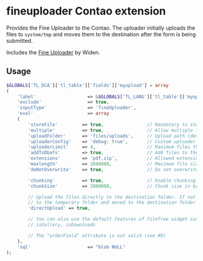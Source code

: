 fineuploader Contao extension
=============================

Provides the Fine Uploader to the Contao. The uploader initially uploads the files to ```system/tmp``` and moves them to the destination after the form is being submitted.

Includes the [Fine Uploader](http://fineuploader.com/) by Widen.

Usage
-------------------
```php
$GLOBALS['TL_DCA']['tl_table']['fields']['myupload'] = array
(
    'label'                   => &$GLOBALS['TL_LANG']['tl_table']['myupload'],
    'exclude'                 => true,
    'inputType'               => 'fineUploader',
    'eval'                    => array
    (
        'storeFile'         => true,                // Mandatory to store the file on the server
        'multiple'          => true,                // Allow multiple files to be uploaded
        'uploadFolder'      => 'files/uploads',     // Upload path (destination folder)
        'uploaderConfig'    => 'debug: true',       // Custom uploader configuration (JSON)
        'uploaderLimit'     => 4,                   // Maximum files that can be uploaded
        'addToDbafs'        => true,                // Add files to the database assisted file system
        'extensions'        => 'pdf,zip',           // Allowed extension types
        'maxlength'         => 2048000,             // Maximum file size (is ignored if you use chunking!)
        'doNotOverwrite'    => true,                // Do not overwrite files in destination folder

        'chunking'          => true,                // Enable chunking
        'chunkSize'         => 2000000,             // Chunk size in bytes

        // Upload the files directly to the destination folder. If not set, then the files are first uploaded
        // to the temporary folder and moved to the destination folder only when the form is submitted
        'directUpload' => true,

        // You can also use the default features of fileTree widget such as:
        // isGallery, isDownloads

        // The "orderField" attribute is not valid (see #9)
    ),
    'sql'                     => "blob NULL"
);
```
